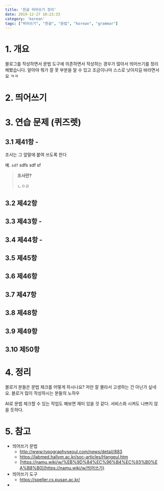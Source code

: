 ```yaml
---
title: '한글 띄어쓰기 정리'
date: 2019-12-27 10:23:33
category: 'korean'
tags: ["띄어쓰기", "한글", "문법", "korean", "grammar"]
---
```




# 1. 개요

블로그를 작성하면서 문법 도구에 의존하면서 작성하는 경우가 많아서 띄어쓰기를 정리해봤습니다. 알아야 뭐가 잘 못 부분을 알 수 있고 조금이나마 스스로 낫아지길 바라면서요 ㅋㅋ



# 2. 띄어쓰기



# 3. 연습 문제 (퀴즈렛)

## 3.1 제41항 -

조사는 그 앞말에 붙여 쓰도록 한다

예. `sdf` sdfs sdf sf

> **조사란?** 
>
> ㄴㅇㄹ



## 3.2 제42항

## 3.3 제43항 - 

## 3.4 제44항 - 

## 3.5 제45항

## 3.6 제46항

## 3.7 제47항

## 3.8 제48항

## 3.9 제49항

## 3.10 제50항



# 4. 정리

블로거 분들은 문법 체크를 어떻게 하시나요? 저만 잘 몰라서 고생하는 건 아닌가 싶네요. 블로거 많이 작성하시는 분들의 노하우

AI로 문법 체크할 수 있는 작업도 해보면 재미 있을 것 같다. 서비스화 시켜도 나쁘지 않을 듯하다. 

# 5. 참고

* 띄어쓰기 문법
  * http://www.typographyseoul.com/news/detail/883
  * https://labmed.hallym.ac.kr/soc-articles/Hangeul.htm
  * [https://namu.wiki/w/%EB%9D%84%EC%96%B4%EC%93%B0%EA%B8%B0](https://namu.wiki/w/띄어쓰기)
* 띄어쓰기 도구
  * https://speller.cs.pusan.ac.kr/
* 

